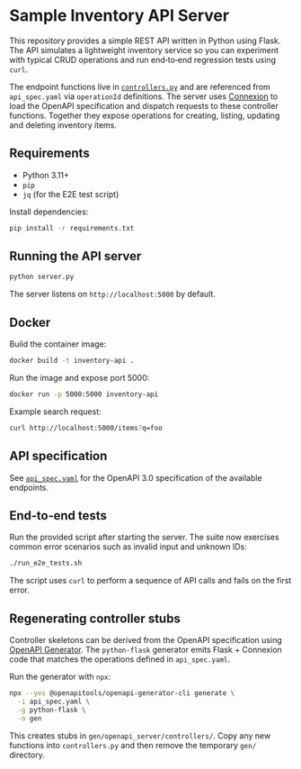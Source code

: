 # Sample Inventory API Server

This repository provides a simple REST API written in Python using Flask. The API simulates a lightweight inventory service so you can experiment with typical CRUD operations and run end‑to‑end regression tests using `curl`.

The endpoint functions live in [`controllers.py`](controllers.py) and are referenced from `api_spec.yaml` via `operationId` definitions. The server uses [Connexion](https://connexion.readthedocs.io/) to load the OpenAPI specification and dispatch requests to these controller functions. Together they expose operations for creating, listing, updating and deleting inventory items.

## Requirements

* Python 3.11+
* `pip`
* `jq` (for the E2E test script)

Install dependencies:

```bash
pip install -r requirements.txt
```

## Running the API server

```bash
python server.py
```

The server listens on `http://localhost:5000` by default.

## Docker

Build the container image:

```bash
docker build -t inventory-api .
```

Run the image and expose port 5000:

```bash
docker run -p 5000:5000 inventory-api
```

Example search request:

```bash
curl http://localhost:5000/items?q=foo
```

## API specification

See [`api_spec.yaml`](api_spec.yaml) for the OpenAPI 3.0 specification of the available endpoints.

## End‑to‑end tests

Run the provided script after starting the server. The suite now exercises
common error scenarios such as invalid input and unknown IDs:

```bash
./run_e2e_tests.sh
```

The script uses `curl` to perform a sequence of API calls and fails on the first error.

## Regenerating controller stubs

Controller skeletons can be derived from the OpenAPI specification using [OpenAPI Generator](https://openapi-generator.tech/). The `python-flask` generator emits Flask + Connexion code that matches the operations defined in `api_spec.yaml`.

Run the generator with `npx`:

```bash
npx --yes @openapitools/openapi-generator-cli generate \
  -i api_spec.yaml \
  -g python-flask \
  -o gen
```

This creates stubs in `gen/openapi_server/controllers/`. Copy any new functions into `controllers.py` and then remove the temporary `gen/` directory.

